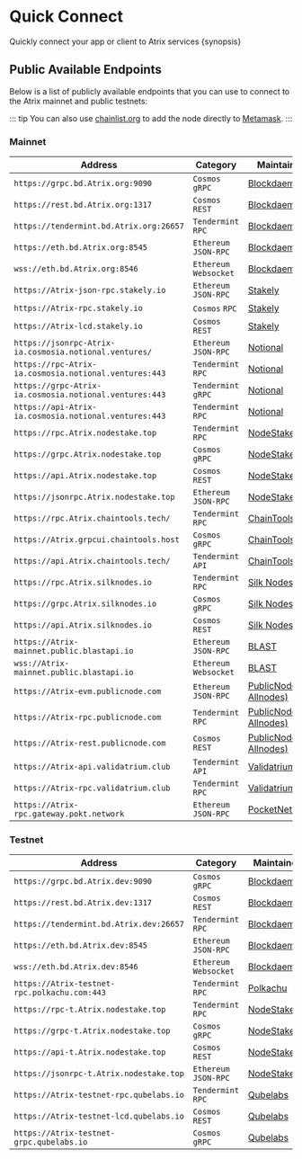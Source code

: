<!--
order: 2
-->

# Quick Connect

Quickly connect your app or client to Atrix services {synopsis}

## Public Available Endpoints

Below is a list of publicly available endpoints that you can use to connect to the Atrix mainnet and
public testnets:

::: tip
You can also use [chainlist.org](https://chainlist.org/) to add the node directly to [Metamask](./../users/wallets/metamask.md#automatic-import).
:::

<!-- markdown-link-check-disable -->
### Mainnet

| Address                                       | Category               | Maintainer                              |
| --------------------------------------------- | ---------------------- | --------------------------------------- |
| `https://grpc.bd.Atrix.org:9090`              | `Cosmos` `gRPC`        | [Blockdaemon](https://blockdaemon.com/) |
| `https://rest.bd.Atrix.org:1317`              | `Cosmos` `REST`        | [Blockdaemon](https://blockdaemon.com/) |
| `https://tendermint.bd.Atrix.org:26657`       | `Tendermint` `RPC`     | [Blockdaemon](https://blockdaemon.com/) |
| `https://eth.bd.Atrix.org:8545`               | `Ethereum` `JSON-RPC`  | [Blockdaemon](https://blockdaemon.com/) |
| `wss://eth.bd.Atrix.org:8546`                 | `Ethereum` `Websocket` | [Blockdaemon](https://blockdaemon.com/) |
| `https://Atrix-json-rpc.stakely.io`           | `Ethereum` `JSON-RPC`  | [Stakely](https://stakely.io/)          |
| `https://Atrix-rpc.stakely.io`                | `Cosmos` `RPC`         | [Stakely](https://stakely.io/)          |
| `https://Atrix-lcd.stakely.io`                | `Cosmos` `REST`        | [Stakely](https://stakely.io/)          |
| `https://jsonrpc-Atrix-ia.cosmosia.notional.ventures/` | `Ethereum` `JSON-RPC`  | [Notional](https://notional.ventures/)  |
| `https://rpc-Atrix-ia.cosmosia.notional.ventures:443`  | `Tendermint` `RPC`     | [Notional](https://notional.ventures/)  |
| `https://grpc-Atrix-ia.cosmosia.notional.ventures:443` | `Tendermint` `gRPC`    | [Notional](https://notional.ventures/)  |
| `https://api-Atrix-ia.cosmosia.notional.ventures:443`  | `Tendermint` `RPC`     | [Notional](https://notional.ventures/)  |
| `https://rpc.Atrix.nodestake.top`             | `Tendermint` `RPC`     | [NodeStake](https://nodestake.top/)     |
| `https://grpc.Atrix.nodestake.top`            | `Cosmos` `gRPC`        | [NodeStake](https://nodestake.top/)     |
| `https://api.Atrix.nodestake.top`             | `Cosmos` `REST`        | [NodeStake](https://nodestake.top/)     |
| `https://jsonrpc.Atrix.nodestake.top`         | `Ethereum` `JSON-RPC`  | [NodeStake](https://nodestake.top/)     |
| `https://rpc.Atrix.chaintools.tech/`          | `Tendermint` `RPC`     | [ChainTools](https://chaintools.tech/)  |
| `https://Atrix.grpcui.chaintools.host`        | `Cosmos` `gRPC`        | [ChainTools](https://chaintools.tech/)  |
| `https://api.Atrix.chaintools.tech/`          | `Tendermint` `API`     | [ChainTools](https://chaintools.tech/)  |
| `https://rpc.Atrix.silknodes.io`              | `Tendermint` `RPC`     | [Silk Nodes](https://silknodes.io/)     |
| `https://grpc.Atrix.silknodes.io`             | `Cosmos` `gRPC`        | [Silk Nodes](https://silknodes.io/)     |
| `https://api.Atrix.silknodes.io`              | `Cosmos` `REST`        | [Silk Nodes](https://silknodes.io/)     |
| `https://Atrix-mainnet.public.blastapi.io`    | `Ethereum` `JSON-RPC`  | [BLAST](https://blastapi.io/)           |
| `wss://Atrix-mainnet.public.blastapi.io`      | `Ethereum` `Websocket` | [BLAST](https://blastapi.io/)           |
| `https://Atrix-evm.publicnode.com`            | `Ethereum` `JSON-RPC`  | [PublicNode (by Allnodes)](https://Atrix.publicnode.com/) |
| `https://Atrix-rpc.publicnode.com`            | `Tendermint` `RPC`     | [PublicNode (by Allnodes)](https://Atrix.publicnode.com/) |
| `https://Atrix-rest.publicnode.com`           | `Cosmos` `REST`        | [PublicNode (by Allnodes)](https://Atrix.publicnode.com/) |
| `https://Atrix-api.validatrium.club`           | `Tendermint` `API`        | [Validatrium](https://validatrium.com/) |
| `https://Atrix-rpc.validatrium.club`           | `Tendermint` `RPC`        | [Validatrium](https://validatrium.com/) |
| `https://Atrix-rpc.gateway.pokt.network`      | `Ethereum` `JSON-RPC`  | [PocketNetwork](https://www.pokt.network/)  |

### Testnet
<!-- markdown-link-check-disable -->

| Address                                      | Category               | Maintainer                              |
| -------------------------------------------- | ---------------------- | --------------------------------------- |
| `https://grpc.bd.Atrix.dev:9090`             | `Cosmos` `gRPC`        | [Blockdaemon](https://blockdaemon.com/) |
| `https://rest.bd.Atrix.dev:1317`             | `Cosmos` `REST`        | [Blockdaemon](https://blockdaemon.com/) |
| `https://tendermint.bd.Atrix.dev:26657`      | `Tendermint` `RPC`     | [Blockdaemon](https://blockdaemon.com/) |
| `https://eth.bd.Atrix.dev:8545`              | `Ethereum` `JSON-RPC`  | [Blockdaemon](https://blockdaemon.com/) |
| `wss://eth.bd.Atrix.dev:8546`                | `Ethereum` `Websocket` | [Blockdaemon](https://blockdaemon.com/) |
| `https://Atrix-testnet-rpc.polkachu.com:443` | `Tendermint` `RPC`     | [Polkachu](https://polkachu.com)        |
| `https://rpc-t.Atrix.nodestake.top`          | `Tendermint` `RPC`     | [NodeStake](https://nodestake.top/)     |
| `https://grpc-t.Atrix.nodestake.top`         | `Cosmos` `gRPC`        | [NodeStake](https://nodestake.top/)     |
| `https://api-t.Atrix.nodestake.top`          | `Cosmos` `REST`        | [NodeStake](https://nodestake.top/)     |
| `https://jsonrpc-t.Atrix.nodestake.top`      | `Ethereum` `JSON-RPC`  | [NodeStake](https://nodestake.top/)     |
| `https://Atrix-testnet-rpc.qubelabs.io`      | `Tendermint` `RPC`     | [Qubelabs](https://qubelabs.io/)        |
| `https://Atrix-testnet-lcd.qubelabs.io`      | `Cosmos` `REST`        | [Qubelabs](https://qubelabs.io/)        |
| `https://Atrix-testnet-grpc.qubelabs.io`     | `Cosmos` `gRPC`        | [Qubelabs](https://qubelabs.io/)        |
